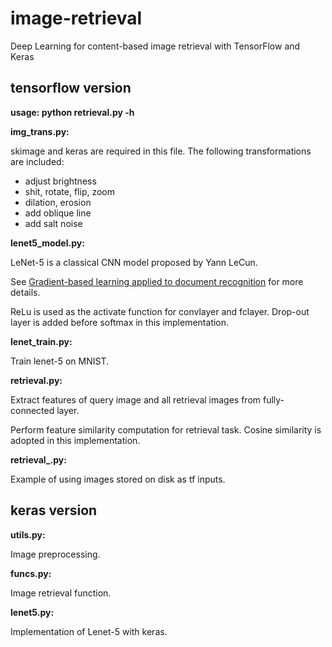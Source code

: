 # image-retrieval
Deep Learning for content-based image retrieval with TensorFlow and Keras


## tensorflow version

**usage: python retrieval.py -h**

**img_trans.py:**

skimage and keras are required in this file. The following transformations are included:

- adjust brightness
- shit, rotate, flip, zoom
- dilation, erosion
- add oblique line
- add salt noise

**lenet5_model.py:**

LeNet-5 is a classical CNN model proposed by Yann LeCun. 

See [Gradient-based learning applied to document recognition](https://ieeexplore.ieee.org/abstract/document/726791/) for more details.

ReLu is used as the activate function for convlayer and fclayer. Drop-out layer is added before softmax in this implementation.

**lenet_train.py:**

Train lenet-5 on MNIST.

**retrieval.py:**

Extract features of query image and all retrieval images from fully-connected layer.

Perform feature similarity computation for retrieval task. Cosine similarity is adopted in this implementation.

**retrieval_.py:**

Example of using images stored on disk as tf inputs.


## keras version

**utils.py:**

Image preprocessing.

**funcs.py:**

Image retrieval function.

**lenet5.py:**

Implementation of Lenet-5 with keras.
